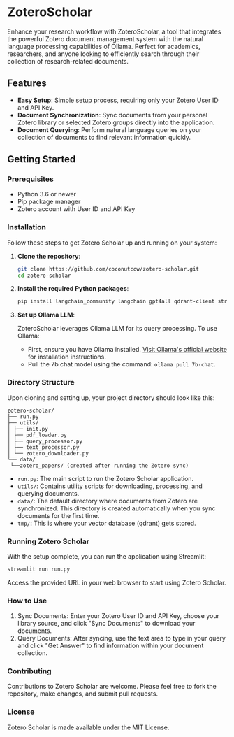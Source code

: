 # ZoteroScholar

Enhance your research workflow with ZoteroScholar, a tool that integrates the powerful Zotero document management system with the natural language processing capabilities of Ollama. Perfect for academics, researchers, and anyone looking to efficiently search through their collection of research-related documents.

## Features

- **Easy Setup**: Simple setup process, requiring only your Zotero User ID and API Key.
- **Document Synchronization**: Sync documents from your personal Zotero library or selected Zotero groups directly into the application.
- **Document Querying**: Perform natural language queries on your collection of documents to find relevant information quickly.

## Getting Started

### Prerequisites

- Python 3.6 or newer
- Pip package manager
- Zotero account with User ID and API Key

### Installation

Follow these steps to get Zotero Scholar up and running on your system:

1. **Clone the repository**:

    ```bash
    git clone https://github.com/coconutcow/zotero-scholar.git
    cd zotero-scholar
    ```

2. **Install the required Python packages**:
   
    ```bash
    pip install langchain_community langchain gpt4all qdrant-client streamlit pyzotero pypdf2
    ```

3. **Set up Ollama LLM**: 
   
    ZoteroScholar leverages Ollama LLM for its query processing. To use Ollama:
    
    - First, ensure you have Ollama installed. [Visit Ollama's official website](https://ollama.com/) for installation instructions.
    - Pull the 7b chat model using the command: `ollama pull 7b-chat`.

### Directory Structure

Upon cloning and setting up, your project directory should look like this:
```
zotero-scholar/
├── run.py
├── utils/
│ ├── init.py
│ ├── pdf_loader.py
│ ├── query_processor.py
│ ├── text_processor.py
│ └── zotero_downloader.py
└── data/
 └──zotero_papers/ (created after running the Zotero sync)
```
- `run.py`: The main script to run the Zotero Scholar application.
- `utils/`: Contains utility scripts for downloading, processing, and querying documents.
- `data/`: The default directory where documents from Zotero are synchronized. This directory is created automatically when you sync documents for the first time.
- `tmp/`: This is where your vector database (qdrant) gets stored.


### Running Zotero Scholar
With the setup complete, you can run the application using Streamlit:
```bash
streamlit run run.py
```
Access the provided URL in your web browser to start using Zotero Scholar.

### How to Use
1. Sync Documents: Enter your Zotero User ID and API Key, choose your library source, and click "Sync Documents" to download your documents.
2. Query Documents: After syncing, use the text area to type in your query and click "Get Answer" to find information within your document collection.


### Contributing
Contributions to Zotero Scholar are welcome. Please feel free to fork the repository, make changes, and submit pull requests.


### License
Zotero Scholar is made available under the MIT License.
